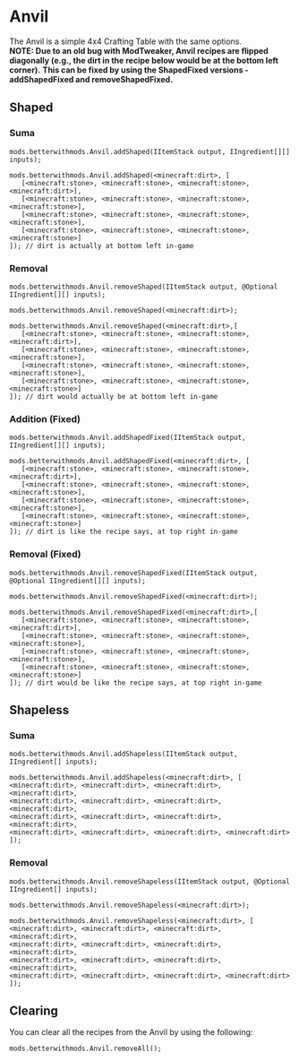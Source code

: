 # Anvil

The Anvil is a simple 4x4 Crafting Table with the same options.  
**NOTE: Due to an old bug with ModTweaker, Anvil recipes are flipped diagonally (e.g., the dirt in the recipe below would be at the bottom left corner).** **This can be fixed by using the ShapedFixed versions - addShapedFixed and removeShapedFixed.**

## Shaped

### Suma
```zenscript
mods.betterwithmods.Anvil.addShaped(IItemStack output, IIngredient[][] inputs);

mods.betterwithmods.Anvil.addShaped(<minecraft:dirt>, [
   [<minecraft:stone>, <minecraft:stone>, <minecraft:stone>, <minecraft:dirt>],
   [<minecraft:stone>, <minecraft:stone>, <minecraft:stone>, <minecraft:stone>],
   [<minecraft:stone>, <minecraft:stone>, <minecraft:stone>, <minecraft:stone>],
   [<minecraft:stone>, <minecraft:stone>, <minecraft:stone>, <minecraft:stone>]
]); // dirt is actually at bottom left in-game
```

### Removal
```zenscript
mods.betterwithmods.Anvil.removeShaped(IItemStack output, @Optional IIngredient[][] inputs);

mods.betterwithmods.Anvil.removeShaped(<minecraft:dirt>);

mods.betterwithmods.Anvil.removeShaped(<minecraft:dirt>,[
   [<minecraft:stone>, <minecraft:stone>, <minecraft:stone>, <minecraft:dirt>],
   [<minecraft:stone>, <minecraft:stone>, <minecraft:stone>, <minecraft:stone>],
   [<minecraft:stone>, <minecraft:stone>, <minecraft:stone>, <minecraft:stone>],
   [<minecraft:stone>, <minecraft:stone>, <minecraft:stone>, <minecraft:stone>]
]); // dirt would actually be at bottom left in-game
```

### Addition (Fixed)
```zenscript
mods.betterwithmods.Anvil.addShapedFixed(IItemStack output, IIngredient[][] inputs);

mods.betterwithmods.Anvil.addShapedFixed(<minecraft:dirt>, [
   [<minecraft:stone>, <minecraft:stone>, <minecraft:stone>, <minecraft:dirt>],
   [<minecraft:stone>, <minecraft:stone>, <minecraft:stone>, <minecraft:stone>],
   [<minecraft:stone>, <minecraft:stone>, <minecraft:stone>, <minecraft:stone>],
   [<minecraft:stone>, <minecraft:stone>, <minecraft:stone>, <minecraft:stone>]
]); // dirt is like the recipe says, at top right in-game
```

### Removal (Fixed)
```zenscript
mods.betterwithmods.Anvil.removeShapedFixed(IItemStack output, @Optional IIngredient[][] inputs);

mods.betterwithmods.Anvil.removeShapedFixed(<minecraft:dirt>);

mods.betterwithmods.Anvil.removeShapedFixed(<minecraft:dirt>,[
   [<minecraft:stone>, <minecraft:stone>, <minecraft:stone>, <minecraft:dirt>],
   [<minecraft:stone>, <minecraft:stone>, <minecraft:stone>, <minecraft:stone>],
   [<minecraft:stone>, <minecraft:stone>, <minecraft:stone>, <minecraft:stone>],
   [<minecraft:stone>, <minecraft:stone>, <minecraft:stone>, <minecraft:stone>]
]); // dirt would be like the recipe says, at top right in-game
```

## Shapeless

### Suma
```zenscript
mods.betterwithmods.Anvil.addShapeless(IItemStack output, IIngredient[] inputs);

mods.betterwithmods.Anvil.addShapeless(<minecraft:dirt>, [
<minecraft:dirt>, <minecraft:dirt>, <minecraft:dirt>, <minecraft:dirt>,
<minecraft:dirt>, <minecraft:dirt>, <minecraft:dirt>, <minecraft:dirt>,
<minecraft:dirt>, <minecraft:dirt>, <minecraft:dirt>, <minecraft:dirt>,
<minecraft:dirt>, <minecraft:dirt>, <minecraft:dirt>, <minecraft:dirt>
]);
```

### Removal
```zenscript
mods.betterwithmods.Anvil.removeShapeless(IItemStack output, @Optional IIngredient[] inputs);

mods.betterwithmods.Anvil.removeShapeless(<minecraft:dirt>);

mods.betterwithmods.Anvil.removeShapeless(<minecraft:dirt>, [
<minecraft:dirt>, <minecraft:dirt>, <minecraft:dirt>, <minecraft:dirt>,
<minecraft:dirt>, <minecraft:dirt>, <minecraft:dirt>, <minecraft:dirt>,
<minecraft:dirt>, <minecraft:dirt>, <minecraft:dirt>, <minecraft:dirt>,
<minecraft:dirt>, <minecraft:dirt>, <minecraft:dirt>, <minecraft:dirt>
]);
```

## Clearing
You can clear all the recipes from the Anvil by using the following:
```zenscript
mods.betterwithmods.Anvil.removeAll();
```

